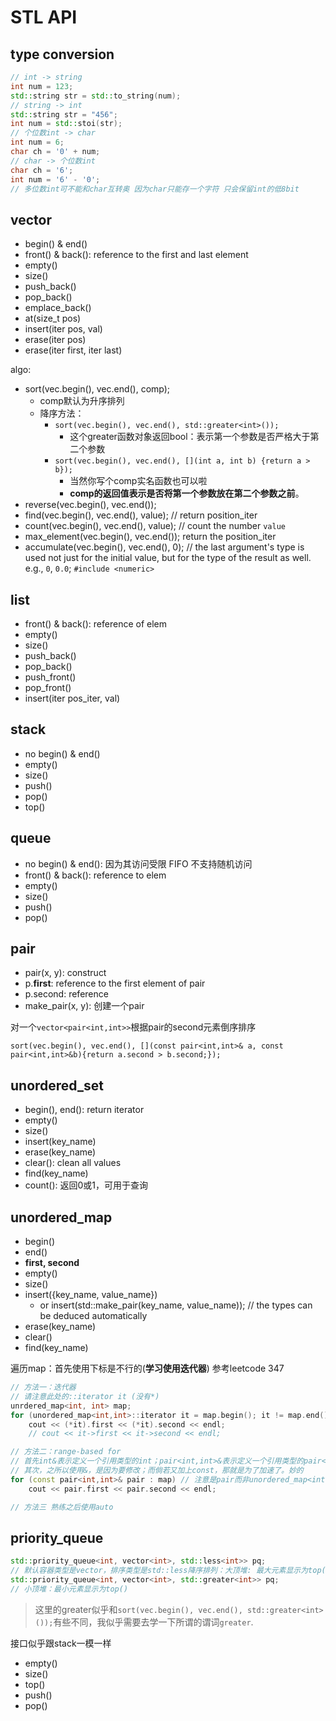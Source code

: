 # STL API

## type conversion

```cpp
// int -> string
int num = 123;
std::string str = std::to_string(num);
// string -> int
std::string str = "456";
int num = std::stoi(str);
// 个位数int -> char
int num = 6;
char ch = '0' + num;
// char -> 个位数int
char ch = '6';
int num = '6' - '0';
// 多位数int可不能和char互转奥 因为char只能存一个字符 只会保留int的低8bit
```

## vector

- begin() & end()
- front() & back(): reference to the first and last element
- empty()
- size()
- push_back()
- pop_back()
- emplace_back()
- at(size_t pos)
- insert(iter pos, val)
- erase(iter pos)
- erase(iter first, iter last)

algo:

- sort(vec.begin(), vec.end(), comp);
  - comp默认为升序排列
  - 降序方法：
    - `sort(vec.begin(), vec.end(), std::greater<int>());`
      - 这个greater函数对象返回bool：表示第一个参数是否严格大于第二个参数
    - `sort(vec.begin(), vec.end(), [](int a, int b) {return a > b});`
      - 当然你写个comp实名函数也可以啦
      - **comp的返回值表示是否将第一个参数放在第二个参数之前**。
- reverse(vec.begin(), vec.end());
- find(vec.begin(), vec.end(), value); // return position_iter
- count(vec.begin(), vec.end(), value); // count the number `value`
- max_element(vec.begin(), vec.end()); return the position_iter
- accumulate(vec.begin(), vec.end(), 0); // the last argument's type is used not just for the initial value, but for the type of the result as well. e.g., `0`, `0.0`; `#include <numeric>`

## list

- front() & back(): reference of elem
- empty()
- size()
- push_back()
- pop_back()
- push_front()
- pop_front()
- insert(iter pos_iter, val)

## stack

- no begin() & end()
- empty()
- size()
- push()
- pop()
- top()

## queue

- no begin() & end(): 因为其访问受限 FIFO 不支持随机访问
- front() & back(): reference to elem
- empty()
- size()
- push()
- pop()

## pair

- pair(x, y): construct
- p.**first**: reference to the first element of pair
- p.second: reference
- make_pair(x, y): 创建一个pair

对一个`vector<pair<int,int>>`根据pair的second元素倒序排序

`sort(vec.begin(), vec.end(), [](const pair<int,int>& a, const pair<int,int>&b){return a.second > b.second;});`

## unordered_set

- begin(), end(): return iterator
- empty()
- size()
- insert(key_name)
- erase(key_name)
- clear(): clean all values
- find(key_name)
- count(): 返回0或1，可用于查询

## unordered_map

- begin()
- end()
- **first, second**
- empty()
- size()
- insert({key_name, value_name})
  - or insert(std::make_pair(key_name, value_name)); // the types can be deduced automatically
- erase(key_name)
- clear()
- find(key_name)

遍历map：首先使用下标是不行的(**学习使用迭代器**)
参考leetcode 347

```cpp
// 方法一：迭代器
// 请注意此处的::iterator it (没有*)
unrdered_map<int, int> map;
for (unordered_map<int,int>::iterator it = map.begin(); it != map.end(); ++it)
    cout << (*it).first << (*it).second << endl;
    // cout << it->first << it->second << endl;

// 方法二：range-based for
// 首先int&表示定义一个引用类型的int；pair<int,int>&表示定义一个引用类型的pair<int,int>
// 其次，之所以使用&，是因为要修改；而倘若又加上const，那就是为了加速了。妙的
for (const pair<int,int>& pair : map) // 注意是pair而非unordered_map<int,int>
    cout << pair.first << pair.second << endl;

// 方法三 熟练之后使用auto
```

## priority_queue

```cpp
std::priority_queue<int, vector<int>, std::less<int>> pq;
// 默认容器类型是vector，排序类型是std::less降序排列：大顶堆: 最大元素显示为top()
std::priority_queue<int, vector<int>, std::greater<int>> pq;
// 小顶堆：最小元素显示为top()
```

> 这里的greater似乎和`sort(vec.begin(), vec.end(), std::greater<int>());`有些不同，我似乎需要去学一下所谓的谓词`greater`.

接口似乎跟stack一模一样

- empty()
- size()
- top()
- push()
- pop()